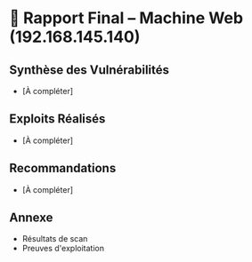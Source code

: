 # 📑 Rapport Final – Machine Web (192.168.145.140)

## Synthèse des Vulnérabilités
- [À compléter]

## Exploits Réalisés
- [À compléter]

## Recommandations
- [À compléter]

## Annexe
- Résultats de scan
- Preuves d'exploitation 